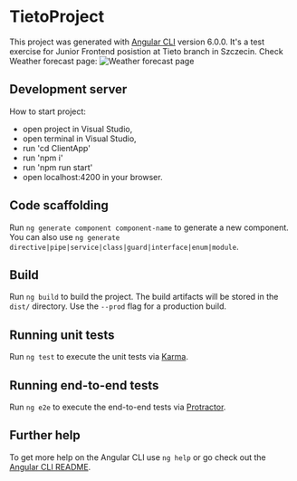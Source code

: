 
# TietoProject

This project was generated with [Angular CLI](https://github.com/angular/angular-cli) version 6.0.0.
It's a test exercise for Junior Frontend posistion at Tieto branch in Szczecin.
Check Weather forecast page:
![Weather forecast page](/src/images/weatherForecastPage.jpg)

## Development server

How to start project:
- open project in Visual Studio, 
- open terminal in Visual Studio, 
- run 'cd ClientApp'
- run 'npm i'
- run 'npm run start'
- open localhost:4200 in your browser. 

## Code scaffolding

Run `ng generate component component-name` to generate a new component. You can also use `ng generate directive|pipe|service|class|guard|interface|enum|module`.

## Build

Run `ng build` to build the project. The build artifacts will be stored in the `dist/` directory. Use the `--prod` flag for a production build.

## Running unit tests

Run `ng test` to execute the unit tests via [Karma](https://karma-runner.github.io).

## Running end-to-end tests

Run `ng e2e` to execute the end-to-end tests via [Protractor](http://www.protractortest.org/).

## Further help

To get more help on the Angular CLI use `ng help` or go check out the [Angular CLI README](https://github.com/angular/angular-cli/blob/master/README.md).

